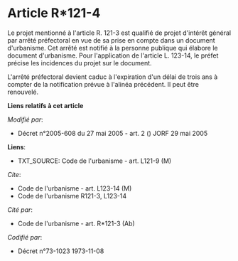 # Article R*121-4

Le projet mentionné à l'article R. 121-3 est qualifié de projet d'intérêt général par arrêté préfectoral en vue de sa prise
en compte dans un document d'urbanisme. Cet arrêté est notifié à la personne publique qui élabore le document d'urbanisme.
Pour l'application de l'article L. 123-14, le préfet précise les incidences du projet sur le document.

L'arrêté préfectoral devient caduc à l'expiration d'un délai de trois ans à compter de la notification prévue à l'alinéa
précédent. Il peut être renouvelé.

**Liens relatifs à cet article**

_Modifié par_:

  - Décret n°2005-608 du 27 mai 2005 - art. 2 () JORF 29 mai 2005

**Liens**:

  - TXT_SOURCE: Code de l'urbanisme - art. L121-9 (M)

_Cite_:

  - Code de l'urbanisme - art. L123-14 (M)
  - Code de l'urbanisme R121-3, L123-14

_Cité par_:

  - Code de l'urbanisme - art. R*121-3 (Ab)

_Codifié par_:

  - Décret n°73-1023 1973-11-08
